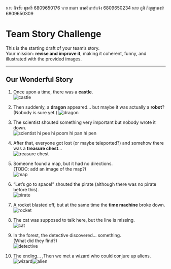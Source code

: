 นาย กิจชัย มุขศรี 6809650176
นาย ธนกร นาคอินทร์แจ้ง 6809650234
นาย ภูมิ ภิญญาพงษ์ 6809650309
# Team Story Challenge

This is the starting draft of your team’s story.  
Your mission: **revise and improve it**, making it coherent, funny, and illustrated with the provided images.

---

## Our Wonderful Story

1. Once upon a time, there was a **castle**.  
   ![castle](/img/castle.png)

2. Then suddenly, a **dragon** appeared… but maybe it was actually a **robot**?  
   (Nobody is sure yet.)
   ![dragon](img/dragon.png)
3. The scientist shouted something very important but nobody wrote it down.  
   ![scientist](img/scientist.png) hi pee hi poom hi pan hi pen
4. After that, everyone got lost (or maybe teleported?) and somehow there was a **treasure chest**…  
   ![treasure chest](img/treasure_open.png)

5. Someone found a map, but it had no directions.  
   (TODO: add an image of the map?)  
   ![map](img/map.png)
6. “Let’s go to space!” shouted the pirate (although there was no pirate before this).  
   ![pirate](img/pirate.png)
7. A rocket blasted off, but at the same time the **time machine** broke down.  
   ![rocket](img/rocket.png)
8. The cat was supposed to talk here, but the line is missing.  
   ![cat](img/cat.png)
9. In the forest, the detective discovered… something.  
   (What did they find?)  
   ![detective](img/detective.png)
10. The ending… ,Then we met a wizard who could conjure up aliens.
   ![wizard](img/wizard.png)![alien](img/alien.png)